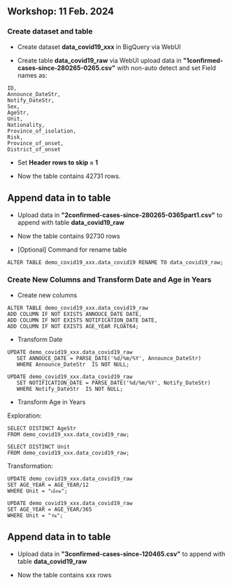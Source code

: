 ## Workshop: 11 Feb. 2024 


### Create dataset and table 
- Create dataset **data_covid19_xxx** in BigQuery via WebUI 

- Create table **data_covid19_raw** via WebUI upload data in  **"1confirmed-cases-since-280265-0265.csv"** with non-auto detect and set Field names as:

```
ID, 
Announce_DateStr,
Notify_DateStr, 
Sex, 
AgeStr, 
Unit, 
Nationality, 
Province_of_isolation, 
Risk, 
Province_of_onset, 
District_of_onset
```


- Set **Header rows to skip = 1**

- Now the table contains 42731 rows.

## Append data in to table 
- Upload data in **"2confirmed-cases-since-280265-0365part1.csv"** to append with table **data_covid19_raw** 


- Now the table contains 92730 rows

- [Optional] Command for rename table

```
ALTER TABLE demo_covid19_xxx.data_covid19 RENAME TO data_covid19_raw;
```

### Create New Columns and Transform Date and Age in Years 
- Create new columns

```
ALTER TABLE demo_covid19_xxx.data_covid19_raw
ADD COLUMN IF NOT EXISTS ANNOUCE_DATE DATE,
ADD COLUMN IF NOT EXISTS NOTIFICATION_DATE DATE,
ADD COLUMN IF NOT EXISTS AGE_YEAR FLOAT64;
```

- Transform Date

```
UPDATE demo_covid19_xxx.data_covid19_raw
   SET ANNOUCE_DATE = PARSE_DATE('%d/%m/%Y', Announce_DateStr)
   WHERE Announce_DateStr  IS NOT NULL;

```

```
UPDATE demo_covid19_xxx.data_covid19_raw
   SET NOTIFICATION_DATE = PARSE_DATE('%d/%m/%Y', Notify_DateStr)
   WHERE Notify_DateStr  IS NOT NULL;
```

- Transform Age in Years 

Exploration:

```
SELECT DISTINCT AgeStr
FROM demo_covid19_xxx.data_covid19_raw;
```

```
SELECT DISTINCT Unit
FROM demo_covid19_xxx.data_covid19_raw;
```

Transformation:

```
UPDATE demo_covid19_xxx.data_covid19_raw
SET AGE_YEAR = AGE_YEAR/12
WHERE Unit = "เดือน";

UPDATE demo_covid19_xxx.data_covid19_raw
SET AGE_YEAR = AGE_YEAR/365
WHERE Unit = "วัน";
```

## Append data in to table 
- Upload data in **"3confirmed-cases-since-120465.csv"** to append with table **data_covid19_raw** 


- Now the table contains xxx  rows


